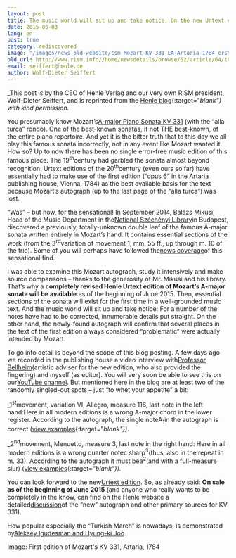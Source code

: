 ```yaml
---
layout: post
title: The music world will sit up and take notice! On the new Urtext edition of Mozart’s Piano Sonata in A Major KV 331
date: 2015-06-03
lang: en
post: true
category: rediscovered
image: "/images/news-old-website/csm_Mozart-KV-331-EA-Artaria-1784_erste-Auflage_73146a8a1b.jpg"
old_url: http://www.rism.info//home/newsdetails/browse/62/article/64/the-music-world-will-sit-up-and-take-notice-on-the-new-urtext-edition-of-mozarts-piano-sonata-in.html
email: seiffert@henle.de
author: Wolf-Dieter Seiffert
---
```


_This post is by the CEO of Henle Verlag and our very own RISM president, Wolf-Dieter Seiffert, and is reprinted from the [Henle blog](http://www.henle.de/blog/en/2015/05/25/the-music-world-will-sit-up-and-take-notice-on-the-new-urtext-edition-of-mozart%E2%80%99s-piano-sonata-in-a-major-kv-331/){:target="_blank"} with kind permission._

You presumably know Mozart’s[A-major Piano Sonata KV 331](https://www.youtube.com/watch?v=6X6zE_YiOvM) (with the “alla turca” rondo). One of the best-known sonatas, if not THE best-known, of the entire piano repertoire. And yet it is the bitter truth that to this day we all play this famous sonata incorrectly, not in any event like Mozart wanted it. How so? Up to now there has been no single error-free music edition of this famous piece. The 19<sup>th</sup>century had garbled the sonata almost beyond recognition: Urtext editions of the 20<sup>th</sup>century (even ours so far) have essentially had to make use of the first edition (“opus 6” in the Artaria publishing house, Vienna, 1784) as the best available basis for the text because Mozart’s autograph (up to the last page of the “alla turca”) was lost.

“Was” – but now, for the sensational! In September 2014, Balázs Mikusi, Head of the Music Department in the[National Széchényi Library](http://www.oszk.hu/en)in Budapest, discovered a previously, totally-unknown double leaf of the famous A-major sonata written entirely in Mozart’s hand. It contains essential sections of the work (from the 3<sup>rd</sup>variation of movement 1, mm. 55 ff., up through m. 10 of the trio). Some of you will perhaps have followed the[news coverage](http://www.theguardian.com/music/tomserviceblog/2014/sep/29/mozart-piano-sonata-manuscript-budapest)of this sensational find.

I was able to examine this Mozart autograph, study it intensively and make source comparisons – thanks to the generosity of Mr. Mikusi and his library. That’s why a **completely revised Henle Urtext edition of Mozart’s A-major sonata will be available** as of the beginning of June 2015. Then, essential sections of the sonata will exist for the first time in a well-grounded music text. And the music world will sit up and take notice: For a number of the notes have had to be corrected, innumerable details put straight. On the other hand, the newly-found autograph will confirm that several places in the text of the first edition always considered “problematic” were actually intended by Mozart.

To go into detail is beyond the scope of this blog posting. A few days ago we recorded in the publishing house a video interview with[Professor Bellheim](http://www.henle.de/en/the-publishing-house/contributors/markus-bellheim.html)(artistic adviser for the new edition, who also provided the fingering) and myself (as editor). You will very soon be able to see this on our[YouTube channel](https://www.youtube.com/user/Henleverlag). But mentioned here in the blog are at least two of the randomly singled-out spots – just “to whet your appetite” a bit:

_1<sup>st</sup>movement, variation VI, Allegro, measure 116, last note in the left hand:Here in all modern editions is a wrong A-major chord in the lower register. According to the autograph, the single noteA<sub>1</sub>in the autograph is correct ([view examples](http://www.henle.de/blog/en/2015/05/25/the-music-world-will-sit-up-and-take-notice-on-the-new-urtext-edition-of-mozart%E2%80%99s-piano-sonata-in-a-major-kv-331/){:target="_blank"})._

_2<sup>nd</sup>movement, Menuetto, measure 3, last note in the right hand: Here in all modern editions is a wrong quarter notec sharp<sup>3</sup>(thus, also in the repeat in m. 33). According to the autograph it must bea<sup>2</sup>(and with a full-measure slur) ([view examples](http://www.henle.de/blog/en/2015/05/25/the-music-world-will-sit-up-and-take-notice-on-the-new-urtext-edition-of-mozart%E2%80%99s-piano-sonata-in-a-major-kv-331/){:target="_blank"})._

You can look forward to the new[Urtext edition](http://www.henle.de/en/detail/index.html?Title=Klaviersonate+A-dur+KV+331+%28300i%29+mit+t%C3%BCrkischem+Marsch+%28Alla+Turca%29_1300). So, as already said: **On sale**  **as of the beginning of June 2015** (and anyone who really wants to be completely in the know, can find on the Henle website a detailed[discussion](http://www.henle.de/download/KB_ausfuehrlich/1300en.pdf)of the “new” autograph and other primary sources for KV 331).

How popular especially the “Turkish March” is nowadays, is demonstrated by[Aleksey Igudesman and Hyung-ki Joo](http://www.youtube.com/watch?v=906_vLPziZY&sns=em).

Image: First edition of Mozart's KV 331, Artaria, 1784

